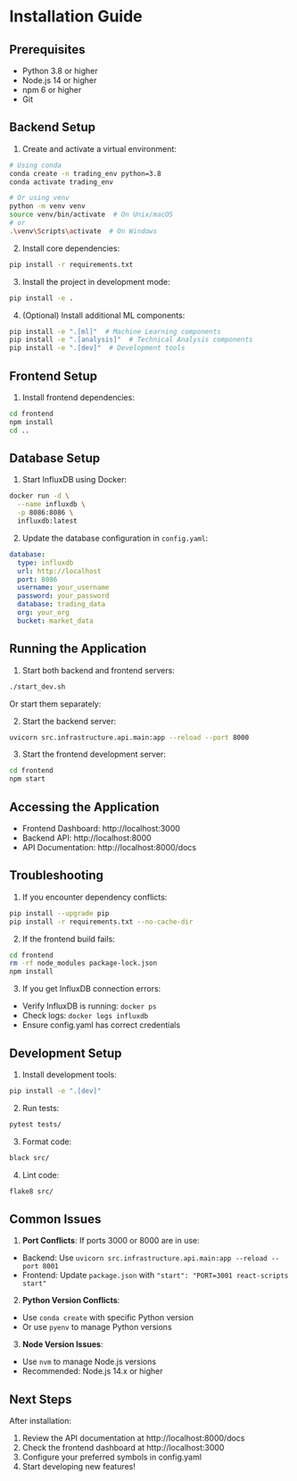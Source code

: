 # Installation Guide

## Prerequisites

- Python 3.8 or higher
- Node.js 14 or higher
- npm 6 or higher
- Git

## Backend Setup

1. Create and activate a virtual environment:
```bash
# Using conda
conda create -n trading_env python=3.8
conda activate trading_env

# Or using venv
python -m venv venv
source venv/bin/activate  # On Unix/macOS
# or
.\venv\Scripts\activate  # On Windows
```

2. Install core dependencies:
```bash
pip install -r requirements.txt
```

3. Install the project in development mode:
```bash
pip install -e .
```

4. (Optional) Install additional ML components:
```bash
pip install -e ".[ml]"  # Machine Learning components
pip install -e ".[analysis]"  # Technical Analysis components
pip install -e ".[dev]"  # Development tools
```

## Frontend Setup

1. Install frontend dependencies:
```bash
cd frontend
npm install
cd ..
```

## Database Setup

1. Start InfluxDB using Docker:
```bash
docker run -d \
  --name influxdb \
  -p 8086:8086 \
  influxdb:latest
```

2. Update the database configuration in `config.yaml`:
```yaml
database:
  type: influxdb
  url: http://localhost
  port: 8086
  username: your_username
  password: your_password
  database: trading_data
  org: your_org
  bucket: market_data
```

## Running the Application

1. Start both backend and frontend servers:
```bash
./start_dev.sh
```

Or start them separately:

2. Start the backend server:
```bash
uvicorn src.infrastructure.api.main:app --reload --port 8000
```

3. Start the frontend development server:
```bash
cd frontend
npm start
```

## Accessing the Application

- Frontend Dashboard: http://localhost:3000
- Backend API: http://localhost:8000
- API Documentation: http://localhost:8000/docs

## Troubleshooting

1. If you encounter dependency conflicts:
```bash
pip install --upgrade pip
pip install -r requirements.txt --no-cache-dir
```

2. If the frontend build fails:
```bash
cd frontend
rm -rf node_modules package-lock.json
npm install
```

3. If you get InfluxDB connection errors:
- Verify InfluxDB is running: `docker ps`
- Check logs: `docker logs influxdb`
- Ensure config.yaml has correct credentials

## Development Setup

1. Install development tools:
```bash
pip install -e ".[dev]"
```

2. Run tests:
```bash
pytest tests/
```

3. Format code:
```bash
black src/
```

4. Lint code:
```bash
flake8 src/
```

## Common Issues

1. **Port Conflicts**: If ports 3000 or 8000 are in use:
- Backend: Use `uvicorn src.infrastructure.api.main:app --reload --port 8001`
- Frontend: Update `package.json` with `"start": "PORT=3001 react-scripts start"`

2. **Python Version Conflicts**: 
- Use `conda create` with specific Python version
- Or use `pyenv` to manage Python versions

3. **Node Version Issues**:
- Use `nvm` to manage Node.js versions
- Recommended: Node.js 14.x or higher

## Next Steps

After installation:
1. Review the API documentation at http://localhost:8000/docs
2. Check the frontend dashboard at http://localhost:3000
3. Configure your preferred symbols in config.yaml
4. Start developing new features!
